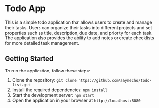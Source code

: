 # Todo App

This is a simple todo application that allows users to create and manage their tasks. Users can organize their tasks into different projects and set properties such as title, description, due date, and priority for each task. The application also provides the ability to add notes or create checklists for more detailed task management.

## Getting Started

To run the application, follow these steps:

1. Clone the repository: `git clone https://github.com/aaymecho/todo-list.git`
2. Install the required dependencies: `npm install`
3. Start the development server: `npm start`
4. Open the application in your browser at `http://localhost:8080`
